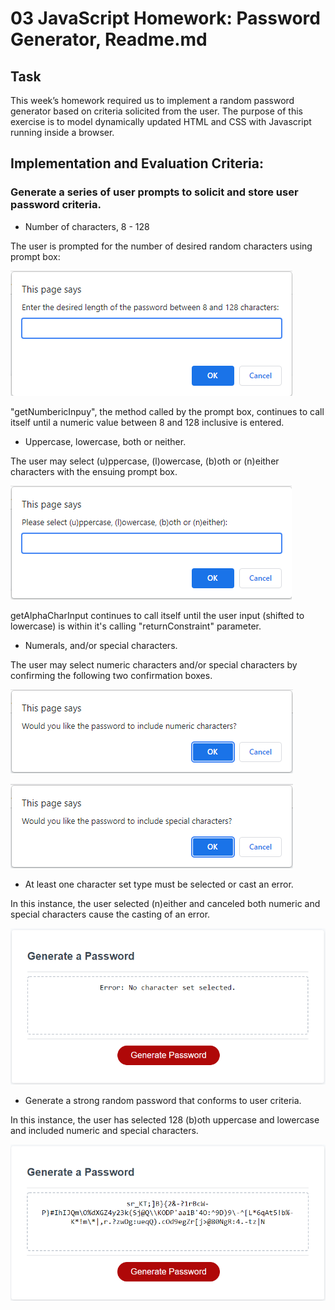 # 03 JavaScript Homework: Password Generator, Readme.md

## Task
This week’s homework required us to implement a random password generator based on criteria solicited from the user. The purpose of this exercise is to model dynamically updated HTML and CSS with Javascript running inside a browser.

## Implementation and Evaluation Criteria:

### Generate a series of user prompts to solicit and store user password criteria. 


* Number of characters, 8 - 128

The user is prompted for the number of desired random characters using prompt box:

![The number of desired characters is solicited from the user using an prompt box.](./Assets/number-of-chars-prompt-box.png)

"getNumbericInpuy", the method called by the prompt box, continues to call itself until a numeric value between 8 and 128 inclusive is entered.


* Uppercase, lowercase, both or neither. 

The user may select (u)ppercase, (l)owercase, (b)oth or (n)either characters with the ensuing prompt box.

![The user may select (u)ppercase, (l)owercase, (b)oth or (n)either characters with the ensuing prompt box.](./Assets/upper-lower-both-neither-prompt-box.png)

getAlphaCharInput continues to call itself until the user input (shifted to lowercase) is within it's calling "returnConstraint" parameter. 


* Numerals, and/or special characters.

The user may select numeric characters and/or special characters by confirming the following two confirmation boxes.

![The user may select numeric characters by confirming the numeric characters confirmation box.](./Assets/include-numeric-chars-confirm-box.png)

![The user may select special characters by confirming the special characters confirmation box.](./Assets/include-special-chars-confirm-box.png)


* At least one character set type must be selected or cast an error.

In this instance, the user selected (n)either and canceled both numeric and special characters cause the casting of an error. 

![The user may select special characters by confirming the special characters confirmation box.](./Assets/no-chars-selected-error.png)


* Generate a strong random password that conforms to user criteria.

In this instance, the user has selected 128 (b)oth uppercase and lowercase and included numeric and special characters.

![The user may select special characters by confirming the special characters confirmation box.](./Assets/output-all.png)
